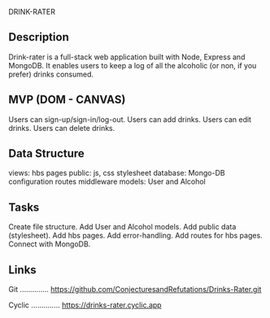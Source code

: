 DRINK-RATER

Description
--------------
Drink-rater is a full-stack web application built with Node, Express and MongoDB. It enables users to keep a log of all the alcoholic (or non, if you prefer) drinks consumed.

MVP (DOM - CANVAS)
--------------
Users can sign-up/sign-in/log-out. Users can add drinks. Users can edit drinks. Users can delete drinks.


Data Structure
--------------
views: hbs pages public: js, css stylesheet database: Mongo-DB configuration routes middleware models: User and Alcohol

Tasks
--------------
Create file structure. Add User and Alcohol models. Add public data (stylesheet). Add hbs pages. Add error-handling. Add routes for hbs pages. Connect with MongoDB.

Links
--------------
Git .............. https://github.com/ConjecturesandRefutations/Drinks-Rater.git

Cyclic .............. https://drinks-rater.cyclic.app
